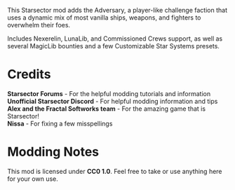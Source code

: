 This Starsector mod adds the Adversary, a player-like challenge faction that uses a dynamic mix of most vanilla ships, weapons, and fighters to overwhelm their foes.

Includes Nexerelin, LunaLib, and Commissioned Crews support, as well as several MagicLib bounties and a few Customizable Star Systems presets.

# Credits
<b>Starsector Forums</b> - For the helpful modding tutorials and information<br>
<b>Unofficial Starsector Discord</b> - For helpful modding information and tips<br>
<b>Alex and the Fractal Softworks team</b> - For the amazing game that is Starsector!<br>
<b>Nissa</b> - For fixing a few misspellings<br>

# Modding Notes
This mod is licensed under <b>CC0 1.0</b>. Feel free to take or use anything here for your own use.